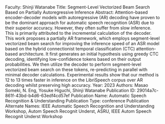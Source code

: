 Faculty: Shinji Watanabe
Title: Segment-Level Vectorized Beam Search Based on Partially Autoregressive Inference
Abstract: Attention-based encoder-decoder models with autoregressive (AR) decoding have proven to be the dominant approach for automatic speech recognition (ASR) due to their superior accuracy. However, they often suffer from slow inference. This is primarily attributed to the incremental calculation of the decoder. This work proposes a partially AR framework, which employs segment-level vectorized beam search for improving the inference speed of an ASR model based on the hybrid connectionist temporal classification (CTC) attention-based architecture. It first generates an initial hypothesis using greedy CTC decoding, identifying low-confidence tokens based on their output probabilities. We then utilize the decoder to perform segment-level vectorized beam search on these tokens, re-predicting in parallel with minimal decoder calculations. Experimental results show that our method is 12 to 13 times faster in inference on the LibriSpeech corpus over AR decoding whilst preserving high accuracy.
Year: 2023
Authors: Masao Someki, N. Eng, Yosuke Higuchi, Shinji Watanabe
Publication ID: 29014a7c-861f-43bd-b4d6-63edf4cd57ef
Publication Name: Automatic Speech Recognition & Understanding
Publication Type: conference
Publication Alternate Names: IEEE Automatic Speech Recognition and Understanding Workshop, Autom Speech Recognit  Underst, ASRU, IEEE Autom Speech Recognit Underst Workshop

